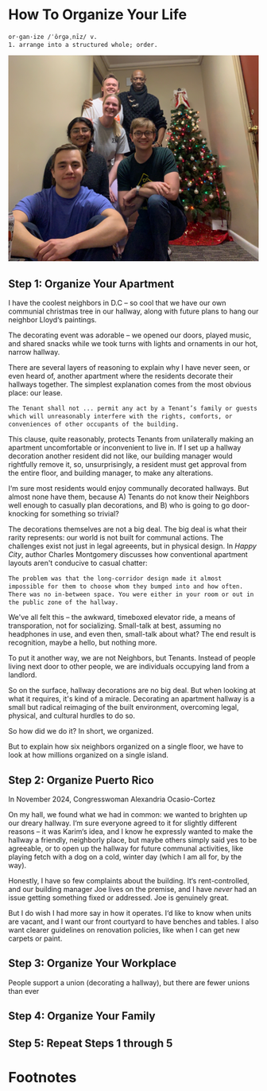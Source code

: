 # How To Organize Your Life

    or·gan·ize /ˈôrɡəˌnīz/ v.
    1. arrange into a structured whole; order.

![Neighbors posing with our hallway christmas tree](IMG_0776.jpeg)

## Step 1: Organize Your Apartment

I have the coolest neighbors in D.C – so cool that we have our own communial christmas tree in our hallway, along with future plans to hang our neighbor Lloyd‘s paintings.

The decorating event was adorable – we opened our doors, played music, and shared snacks while we took turns with lights and ornaments in our hot, narrow hallway.

There are several layers of reasoning to explain why I have never seen, or even heard of, another apartment where the residents decorate their hallways together. The simplest explanation comes from the most obvious place: our lease.

    The Tenant shall not ... permit any act by a Tenant’s family or guests which will unreasonably interfere with the rights, comforts, or conveniences of other occupants of the building.

This clause, quite reasonably, protects Tenants from unilaterally making an apartment uncomfortable or inconvenient to live in. If I set up a hallway decoration another resident did not like, our building manager would rightfully remove it, so, unsurprisingly, a resident must get approval from the entire floor, and building manager, to make any alterations.

I‘m sure most residents would enjoy communally decorated hallways. But almost none have them, because A) Tenants do not know their Neighbors well enough to casually plan decorations, and B) who is going to go door-knocking for something so trivial?

The decorations themselves are not a big deal. The big deal is what their rarity represents: our world is not built for communal actions. The challenges exist not just in legal agreeents, but in physical design. In _Happy City_, author Charles Montgomery discusses how conventional apartment layouts aren't conducive to casual chatter:

    The problem was that the long-corridor design made it almost impossible for them to choose whom they bumped into and how often. There was no in-between space. You were either in your room or out in the public zone of the hallway.

We've all felt this – the awkward, timeboxed elevator ride, a means of transporation, not for socializing. Small-talk at best, assuming no headphones in use, and even then, small-talk about what? The end result is recognition, maybe a hello, but nothing more.

To put it another way, we are not Neighbors, but Tenants. Instead of people living next door to other people, we are individuals occupying land from a landlord.

So on the surface, hallway decorations are no big deal. But when looking at what it requires, it's kind of a miracle. Decorating an apartment hallway is a small but radical reimaging of the built environment, overcoming legal, physical, and cultural hurdles to do so.

So how did we do it? In short, we organized.

But to explain how six neighbors organized on a single floor, we have to look at how millions organized on a single island.

## Step 2: Organize Puerto Rico

In November 2024, Congresswoman Alexandria Ocasio-Cortez

On my hall, we found what we had in common: we wanted to brighten up our dreary hallway. I‘m sure everyone agreed to it for slightly different reasons – it was Karim‘s idea, and I know he expressly wanted to make the hallway a friendly, neighborly place, but maybe others simply said yes to be agreeable, or to open up the hallway for future communal activities, like playing fetch with a dog on a cold, winter day (which I am all for, by the way).

Honestly, I have so few complaints about the building. It‘s rent-controlled, and our building manager Joe lives on the premise, and I have _never_ had an issue getting something fixed or addressed. Joe is genuinely great.

But I do wish I had more say in how it operates. I‘d like to know when units are vacant, and I want our front courtyard to have benches and tables. I also want clearer guidelines on renovation policies, like when I can get new carpets or paint.

## Step 3: Organize Your Workplace

People support a union (decorating a hallway), but there are fewer unions than ever

## Step 4: Organize Your Family

## Step 5: Repeat Steps 1 through 5

# Footnotes
